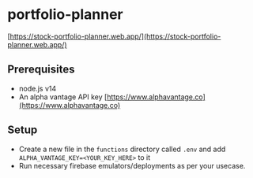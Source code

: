 # portfolio-planner
[https://stock-portfolio-planner.web.app/](https://stock-portfolio-planner.web.app/)


## Prerequisites
- node.js v14
- An alpha vantage API key [https://www.alphavantage.co](https://www.alphavantage.co)

## Setup
- Create a new file in the `functions` directory called `.env` and add `ALPHA_VANTAGE_KEY=<YOUR_KEY_HERE>` to it
- Run necessary firebase emulators/deployments as per your usecase.
